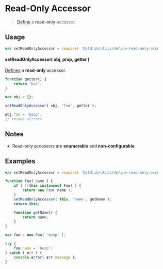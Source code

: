 <!--

@license Apache-2.0

Copyright (c) 2018 The Stdlib Authors.

Licensed under the Apache License, Version 2.0 (the "License");
you may not use this file except in compliance with the License.
You may obtain a copy of the License at

   http://www.apache.org/licenses/LICENSE-2.0

Unless required by applicable law or agreed to in writing, software
distributed under the License is distributed on an "AS IS" BASIS,
WITHOUT WARRANTIES OR CONDITIONS OF ANY KIND, either express or implied.
See the License for the specific language governing permissions and
limitations under the License.

-->

# Read-Only Accessor

> [Define][@stdlib/utils/define-property] a **read-only** accessor.

<section class="usage">

## Usage

```javascript
var setReadOnlyAccessor = require( '@stdlib/utils/define-read-only-accessor' );
```

#### setReadOnlyAccessor( obj, prop, getter )

[Defines][@stdlib/utils/define-property] a **read-only** accessor.

<!-- run throws: true -->

```javascript
function getter() {
    return 'bar';
}

var obj = {};

setReadOnlyAccessor( obj, 'foo', getter );

obj.foo = 'boop';
// throws <Error>
```

</section>

<!-- /.usage -->

<section class="notes">
    
## Notes

-   Read-only accessors are **enumerable** and **non-configurable**.

</section>

<!-- /.notes -->

<section class="examples">

## Examples

<!-- eslint no-undef: "error" -->

```javascript
var setReadOnlyAccessor = require( '@stdlib/utils/define-read-only-accessor' );

function Foo( name ) {
    if ( !(this instanceof Foo) ) {
        return new Foo( name );
    }
    setReadOnlyAccessor( this, 'name', getName );
    return this;

    function getName() {
        return name;
    }
}

var foo = new Foo( 'beep' );

try {
    foo.name = 'boop';
} catch ( err ) {
    console.error( err.message );
}
```

</section>

<!-- /.examples -->

<section class="links">

[@stdlib/utils/define-property]: https://github.com/stdlib-js/stdlib

</section>

<!-- /.links -->
